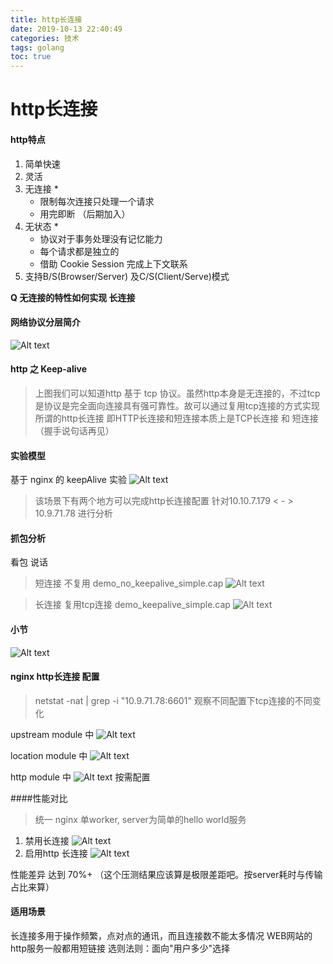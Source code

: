 ```yaml
---
title: http长连接
date: 2019-10-13 22:40:49
categories: 技术 
tags: golang
toc: true
---
```

# http长连接 
#### http特点
1. 简单快速
2. 灵活
3. 无连接  *
    - 限制每次连接只处理一个请求
    - 用完即断 （后期加入）
4. 无状态  *
    - 协议对于事务处理没有记忆能力
    - 每个请求都是独立的
    - 借助 Cookie Session 完成上下文联系
5. 支持B/S(Browser/Server) 及C/S(Client/Serve)模式 

**Q 无连接的特性如何实现 长连接**

#### 网络协议分层简介
![Alt text](/长连接/0.png)

#### http 之 Keep-alive 
> 上图我们可以知道http 基于 tcp 协议。虽然http本身是无连接的，不过tcp是协议是完全面向连接具有强可靠性。故可以通过复用tcp连接的方式实现所谓的http长连接
> 即HTTP长连接和短连接本质上是TCP长连接   和  短连接（握手说句话再见）

#### 实验模型
基于 nginx 的 keepAlive 实验
![Alt text](/长连接/1.png)

> 该场景下有两个地方可以完成http长连接配置
> 针对10.10.7.179  < - > 10.9.71.78 进行分析

#### 抓包分析
看包 说话

> 短连接 不复用
demo_no_keepalive_simple.cap
![Alt text](/长连接/2.png)

> 长连接 复用tcp连接
demo_keepalive_simple.cap
![Alt text](/长连接/3.png)


#### 小节
![Alt text](/长连接/4.png)


#### nginx http长连接 配置
> netstat -nat | grep -i "10.9.71.78:6601" 
> 观察不同配置下tcp连接的不同变化

upstream module 中
![Alt text](/长连接/5.png)

location module 中
![Alt text](/长连接/6.png)

http module 中
![Alt text](/长连接/7.png)
按需配置




####性能对比
> 统一 nginx 单worker, server为简单的hello world服务 

1. 禁用长连接
![Alt text](/长连接/8.png)
2. 启用http 长连接
![Alt text](/长连接/9.png)

性能差异 达到 70%+ （这个压测结果应该算是极限差距吧。按server耗时与传输占比来算）


#### 适用场景
长连接多用于操作频繁，点对点的通讯，而且连接数不能太多情况
WEB网站的http服务一般都用短链接
选则法则：面向"用户多少"选择

